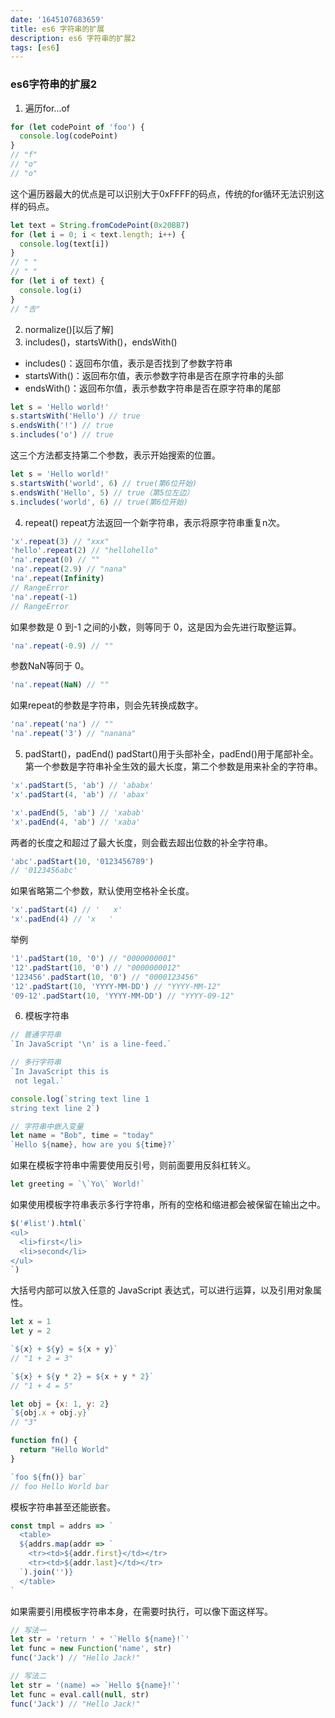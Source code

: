 ```yaml
---
date: '1645107683659'
title: es6 字符串的扩展
description: es6 字符串的扩展2
tags: [es6]
---
```

### es6字符串的扩展2
1. 遍历for...of
```javascript
for (let codePoint of 'foo') {
  console.log(codePoint)
}
// "f"
// "o"
// "o"
```
这个遍历器最大的优点是可以识别大于0xFFFF的码点，传统的for循环无法识别这样的码点。
```javascript
let text = String.fromCodePoint(0x20BB7)
for (let i = 0; i < text.length; i++) {
  console.log(text[i])
}
// " "
// " "
for (let i of text) {
  console.log(i)
}
// "𠮷"
```
2. normalize()[以后了解]
3. includes()，startsWith()，endsWith()
 - includes()：返回布尔值，表示是否找到了参数字符串
 - startsWith()：返回布尔值，表示参数字符串是否在原字符串的头部
 - endsWith()：返回布尔值，表示参数字符串是否在原字符串的尾部
```javascript
let s = 'Hello world!'
s.startsWith('Hello') // true
s.endsWith('!') // true
s.includes('o') // true
```
这三个方法都支持第二个参数，表示开始搜索的位置。
```javascript
let s = 'Hello world!'
s.startsWith('world', 6) // true(第6位开始)
s.endsWith('Hello', 5) // true（第5位左边）
s.includes('world', 6) // true(第6位开始)
```
4. repeat()
repeat方法返回一个新字符串，表示将原字符串重复n次。
```javascript
'x'.repeat(3) // "xxx"
'hello'.repeat(2) // "hellohello"
'na'.repeat(0) // ""
'na'.repeat(2.9) // "nana"
'na'.repeat(Infinity)
// RangeError
'na'.repeat(-1)
// RangeError
```
如果参数是 0 到-1 之间的小数，则等同于 0，这是因为会先进行取整运算。
```javascript
'na'.repeat(-0.9) // ""
```
参数NaN等同于 0。
```javascript
'na'.repeat(NaN) // ""
```
如果repeat的参数是字符串，则会先转换成数字。
```javascript
'na'.repeat('na') // ""
'na'.repeat('3') // "nanana"
```
5. padStart()，padEnd()
padStart()用于头部补全，padEnd()用于尾部补全。  
第一个参数是字符串补全生效的最大长度，第二个参数是用来补全的字符串。
```javascript
'x'.padStart(5, 'ab') // 'ababx'
'x'.padStart(4, 'ab') // 'abax'

'x'.padEnd(5, 'ab') // 'xabab'
'x'.padEnd(4, 'ab') // 'xaba'
```
两者的长度之和超过了最大长度，则会截去超出位数的补全字符串。
```javascript
'abc'.padStart(10, '0123456789')
// '0123456abc'
```
如果省略第二个参数，默认使用空格补全长度。
```javascript
'x'.padStart(4) // '   x'
'x'.padEnd(4) // 'x   '
```
举例
```javascript
'1'.padStart(10, '0') // "0000000001"
'12'.padStart(10, '0') // "0000000012"
'123456'.padStart(10, '0') // "0000123456"
'12'.padStart(10, 'YYYY-MM-DD') // "YYYY-MM-12"
'09-12'.padStart(10, 'YYYY-MM-DD') // "YYYY-09-12"
```
6. 模板字符串
```javascript
// 普通字符串
`In JavaScript '\n' is a line-feed.`

// 多行字符串
`In JavaScript this is
 not legal.`

console.log(`string text line 1
string text line 2`)

// 字符串中嵌入变量
let name = "Bob", time = "today"
`Hello ${name}, how are you ${time}?`
```
如果在模板字符串中需要使用反引号，则前面要用反斜杠转义。
```javascript
let greeting = `\`Yo\` World!`
```
如果使用模板字符串表示多行字符串，所有的空格和缩进都会被保留在输出之中。
```javascript
$('#list').html(`
<ul>
  <li>first</li>
  <li>second</li>
</ul>
`)
```
大括号内部可以放入任意的 JavaScript 表达式，可以进行运算，以及引用对象属性。
```javascript
let x = 1
let y = 2

`${x} + ${y} = ${x + y}`
// "1 + 2 = 3"

`${x} + ${y * 2} = ${x + y * 2}`
// "1 + 4 = 5"

let obj = {x: 1, y: 2}
`${obj.x + obj.y}`
// "3"

function fn() {
  return "Hello World"
}

`foo ${fn()} bar`
// foo Hello World bar
```
模板字符串甚至还能嵌套。
```javascript
const tmpl = addrs => `
  <table>
  ${addrs.map(addr => `
    <tr><td>${addr.first}</td></tr>
    <tr><td>${addr.last}</td></tr>
  `).join('')}
  </table>
`
```
如果需要引用模板字符串本身，在需要时执行，可以像下面这样写。
```javascript
// 写法一
let str = 'return ' + '`Hello ${name}!`'
let func = new Function('name', str)
func('Jack') // "Hello Jack!"

// 写法二
let str = '(name) => `Hello ${name}!`'
let func = eval.call(null, str)
func('Jack') // "Hello Jack!"
```
